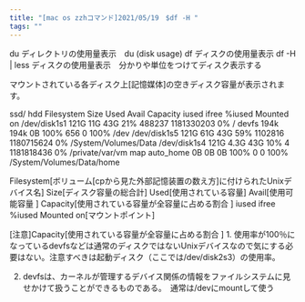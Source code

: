 ```yaml
---
title: "[mac os zzhコマンド]2021/05/19　$df -H "
tags: ""
---
```


du  ディレクトリの使用量表示　du (disk usage)
df ディスクの使用量表示
df -H | less
  ディスクの使用量表示　分かりや単位をつけてディスク表示する

マウントされている各ディスク上[記憶媒体]の空きディスク容量が表示されます。

ssd/ hdd
Filesystem      Size   Used  Avail Capacity iused      ifree %iused  Mounted on
/dev/disk1s1    121G    11G    43G    21%  488237 1181330203    0%   /
devfs           194k   194k     0B   100%     656          0  100%   /dev
/dev/disk1s5    121G    61G    43G    59% 1102816 1180715624    0%   /System/Volumes/Data
/dev/disk1s4    121G   4.3G    43G    10%       4 1181818436    0%   /private/var/vm
map auto_home     0B     0B     0B   100%       0          0  100%   /System/Volumes/Data/home

Filesystem\[ボリューム[cpから見た外部記憶装置の数え方]に付けられたUnixデバイス名]      Size[ディスク容量の総合計]   Used[使用されている容量]  Avail[使用可能容量 ] Capacity[使用されている容量が全容量に占める割合 ] iused      ifree %iused  Mounted on[マウントポイント]

[注意]Capacity[使用されている容量が全容量に占める割合 ]
1\. 使用率が100％になっているdevfsなどは通常のディスクではないUnixデバイスなので気にする必要はない。注意すべきは起動ディスク（ここでは/dev/disk2s3）の使用率。

2.  devfsは、カーネルが管理するデバイス関係の情報をファイルシステムに見せかけて扱うことができるものである。　通常は/devにmountして使う
